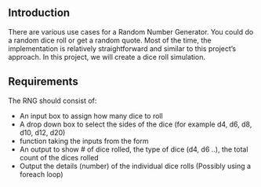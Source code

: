 ## Introduction

There are various use cases for a Random Number Generator. You could do a random dice roll or get a random quote. Most of the time, the implementation is relatively straightforward and similar to this project’s approach. In this project, we will create a dice roll simulation.

## Requirements

The RNG should consist of:

- An input box to assign how many dice to roll
- A drop down box to select the sides of the dice (for example d4, d6, d8, d10, d12, d20)
- function taking the inputs from the form
- An output to show # of dice rolled, the type of dice (d4, d6 ..), the total count of the dices rolled
- Output the details (number) of the individual dice rolls (Possibly using a foreach loop)

